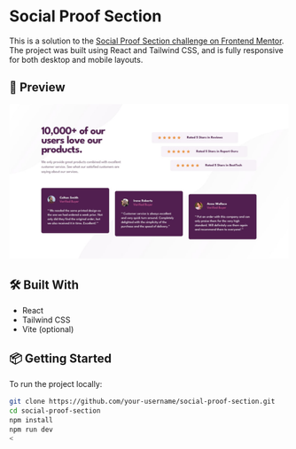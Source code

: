 # Social Proof Section

This is a solution to the [Social Proof Section challenge on Frontend Mentor](https://www.frontendmentor.io/challenges/social-proof-section-6e0qTv_bA). The project was built using React and Tailwind CSS, and is fully responsive for both desktop and mobile layouts.

## 📸 Preview

![Desktop preview](./src/desktop-design.jpg) 

## 🛠 Built With

- React
- Tailwind CSS
- Vite (optional)

## 📦 Getting Started

To run the project locally:

```bash
git clone https://github.com/your-username/social-proof-section.git
cd social-proof-section
npm install
npm run dev
<
